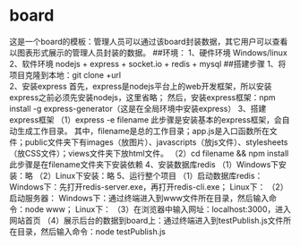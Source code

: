 # board
这是一个board的模板：管理人员可以通过该board封装数据，其它用户可以查看以图表形式展示的管理人员封装的数据。
##环境：
1、硬件环境 Windows/linux    
2、软件环境 nodejs + express + socket.io + redis + mysql
##搭建步骤
1、将项目克隆到本地：git clone +url     
2、安装express
首先，express是nodejs平台上的web开发框架，所以安装express之前必须先安装nodejs，这里省略；
然后，安装express框架：npm install -g express-generator（这是在全局环境中安装express）
3、搭建express框架
（1）express -e filename
此步骤是安装基本的express框架，会自动生成工作目录。
其中，filename是总的工作目录；app.js是入口函数所在文件；public文件夹下有images（放图片）、javascripts（放js文件）、stylesheets（放CSS文件）；views文件夹下放html文件。
（2）cd filename && npm install
此步骤是在filename文件夹下安装依赖
4、安装数据库redis
（1）Windows下安装：略
（2）Linux下安装：略
5、运行整个项目
（1）启动数据库redis：
Windows下：先打开redis-server.exe，再打开redis-cli.exe；
Linux下：
（2）启动服务器：
Windows下：通过终端进入到www文件所在目录，然后输入命令：node www；
Linux下：
（3）在浏览器中输入网址：localhost:3000，进入网站首页
（4）展示后台的数据到board上：通过终端进入到testPublish.js文件所在目录，然后输入命令：node testPublish.js


